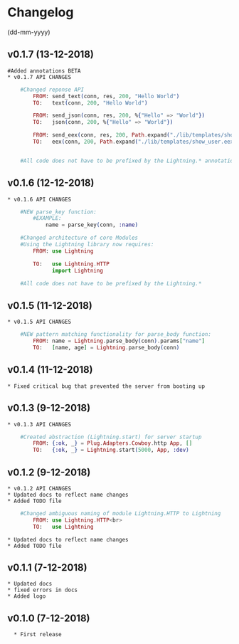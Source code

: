 # Changelog
(dd-mm-yyyy)


## v0.1.7 (13-12-2018)
	#Added annotations BETA
	* v0.1.7 API CHANGES
```elixir
	#Changed reponse API
		FROM: send_text(conn, res, 200, "Hello World")
		TO:	  text(conn, 200, "Hello World")

		FROM: send_json(conn, res, 200, %{"Hello" => "World"})
		TO:	  json(conn, 200, %{"Hello" => "World"})

		FROM: send_eex(conn, res, 200, Path.expand("./lib/templates/show_user.eex"), [greeting: "Hello"])
		TO:	  eex(conn, 200, Path.expand("./lib/templates/show_user.eex"), [greeting: "Hello"])


	#All code does not have to be prefixed by the Lightning.* annotation EXCEPT: Lightning.start(<port><module><environment>)
````


## v0.1.6 (12-12-2018)
	* v0.1.6 API CHANGES
```elixir
	#NEW parse_key function:
		#EXAMPLE:
			name = parse_key(conn, :name)

	#Changed architecture of core Modules
	#Using the Lightning library now requires:
		FROM: use Lightning

		TO:	  use Lightning.HTTP
			  import Lightning

	#All code does not have to be prefixed by the Lightning.*
````

## v0.1.5 (11-12-2018)
	* v0.1.5 API CHANGES
```elixir
	#NEW pattern matching functionality for parse_body function:
		FROM: name = Lightning.parse_body(conn).params["name"]
		TO:   [name, age] = Lightning.parse_body(conn)
````

## v0.1.4 (11-12-2018)
	* Fixed critical bug that prevented the server from booting up


## v0.1.3 (9-12-2018)
	* v0.1.3 API CHANGES
```elixir
	#Created abstraction (Lightning.start) for server startup
		FROM: {:ok, _} = Plug.Adapters.Cowboy.http App, []
		TO:   {:ok, _} = Lightning.start(5000, App, :dev)
````
			

## v0.1.2 (9-12-2018)
	* v0.1.2 API CHANGES
	* Updated docs to reflect name changes
	* Added TODO file
```elixir
	#Changed ambiguous naming of module Lightning.HTTP to Lightning
		FROM: use Lightning.HTTP<br>
		TO:   use Lightning
````
	* Updated docs to reflect name changes
	* Added TODO file


## v0.1.1 (7-12-2018)
	* Updated docs
	* fixed errors in docs
	* Added logo


## v0.1.0 (7-12-2018)
	  * First release

